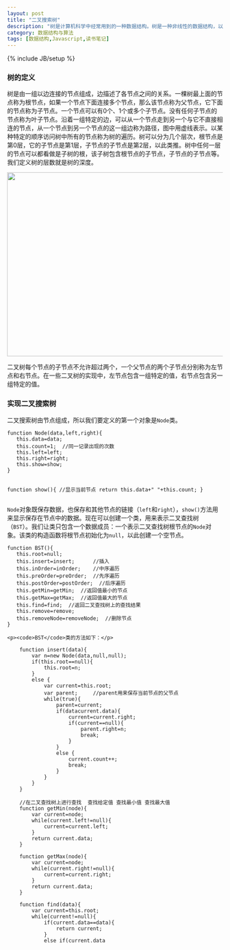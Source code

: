 ```yaml
---
layout: post
title: "二叉搜索树"
description: "树是计算机科学中经常用到的一种数据结构。树是一种非线性的数据结构，以分层的方式存储数据。树被用来存储具有层级关系的数据，比如文件系统中的文件，有序列表等。"
category: 数据结构与算法 
tags: [数据结构,Javascript,读书笔记]
---
```

{% include JB/setup %}

<div class="p-section">
	<h3>树的定义</h3>
	<p>树是由一组以边连接的节点组成，边描述了各节点之间的关系。一棵树最上面的节点称为根节点，如果一个节点下面连接多个节点，那么该节点称为父节点，它下面的节点称为子节点。一个节点可以有0个、1个或多个子节点。没有任何子节点的节点称为叶子节点。沿着一组特定的边，可以从一个节点走到另一个与它不直接相连的节点，从一个节点到另一个节点的这一组边称为路径，图中用虚线表示。以某种特定的顺序访问树中所有的节点称为树的遍历。树可以分为几个层次，根节点是第0层，它的子节点是第1层，子节点的子节点是第2层，以此类推。树中任何一层的节点可以都看做是子树的根，该子树包含根节点的子节点，子节点的子节点等。我们定义树的层数就是树的深度。</p>
	<div class="image"><img src="http://ffandii.github.io/Personal-blog/images/post/ds&al/tree1.png" width="621" height="429"/></div>
	<p>二叉树每个节点的子节点不允许超过两个，一个父节点的两个子节点分别称为左节点和右节点。在一些二叉树的实现中，左节点包含一组特定的值，右节点包含另一组特定的值。</p>
</div>

<div class="p-section">
	<h3>实现二叉搜索树</h3>
	<p>二叉搜索树由节点组成，所以我们要定义的第一个对象是<code>Node</code>类。</p>
<pre><code class="javascript">function Node(data,left,right){
   this.data=data;
   this.count=1;  //同一记录出现的次数
   this.left=left;
   this.right=right;
   this.show=show;
}

function show(){    //显示当前节点
   return this.data+"  "+this.count;
}
</code></pre>
	<p><code>Node</code>对象既保存数据，也保存和其他节点的链接（<code>left</code>和<code>right</code>），<code>show()</code>方法用来显示保存在节点中的数据。现在可以创建一个类，用来表示二叉查找树（<code>BST</code>）。我们让类只包含一个数据成员：一个表示二叉查找树根节点的<code>Node</code>对象。该类的构造函数将根节点初始化为<code>null</code>，以此创建一个空节点。</p>
<pre><code class="javascript">function BST(){
   this.root=null;
   this.insert=insert;      //插入
   this.inOrder=inOrder;    //中序遍历
   this.preOrder=preOrder;  //先序遍历
   this.postOrder=postOrder;  //后序遍历
   this.getMin=getMin;  //返回值最小的节点
   this.getMax=getMax;  //返回值最大的节点
   this.find=find;  //返回二叉查找树上的查找结果
   this.remove=remove;
   this.removeNode=removeNode;  //删除节点
}
</code></pre>
	<p><code>BST</code>类的方法如下：</p>
<pre><code class="javascript">    function insert(data){
        var n=new Node(data,null,null);
        if(this.root==null){
            this.root=n;
        }
        else {
            var current=this.root;
            var parent;     //parent用来保存当前节点的父节点
            while(true){
                parent=current;
                if(data<current.data){
                    current=current.left;
                    if(current==null){
                        parent.left=n;
                        break
                    }
                }
                else if(data>current.data){
                    current=current.right;
                    if(current==null){
                        parent.right=n;
                        break;
                    }
                }
                else {
                    current.count++;
                    break;
                }
            }
        }
    }

    //在二叉查找树上进行查找  查找给定值 查找最小值 查找最大值
    function getMin(node){
        var current=node;
        while(current.left!=null){
            current=current.left;
        }
        return current.data;
    }

    function getMax(node){
        var current=node;
        while(current.right!=null){
            current=current.right;
        }
        return current.data;
    }

    function find(data){
        var current=this.root;
        while(current!=null){
            if(current.data==data){
                return current;
            }
            else if(current.data<data){
                current=current.right;
            }
            else {
                current=current.left;
            }
        }
        return null;
    }

    function remove(data){
        this.root=removeNode(this.root,data);
    }

    function removeNode(node,data){
        if(node==null){
            return null;
        }

        if(data==node.data){
            if(node.left==null&&node.right==null){
                return null;
            }
            //没有左子节点的节点
            if(node.left==null){
                return node.right;
            }
            //没有右子节点的节点
            if(node.right==null){
                return node.left;
            }

            //有两个子节点的节点
            var tmpNode=getMin(node.right);
            node.data=tmpNode;
            node.right=removeNode(node.right,tmpNode);
            return node;
        }
        else if(data<node.data){
            node.left=removeNode(node.left,data);
            return node;
        }
        else {
            node.right=removeNode(node.right,data);
            return node;  //当前节点返回后，即为上一层节点所指
        }
    }

    //我们还需要有能力遍历BST，这样就可以按照不同的顺序显示节点上的数据
    function inOrder(node){
        if(node!=null){
            inOrder(node.left);
            document.write(node.show()+"\n");
            inOrder(node.right);
        }
    }

    function preOrder(node){
        if(node!=null){
            document.write(node.show()+"\n");
            preOrder(node.left);
            preOrder(node.right);
        }
    }

    function postOrder(node){
        if(node!=null){
            postOrder(node.left);
            postOrder(node.right);
            document.write(node.show()+"\n");
        }
    }

</code></pre>
</div>
